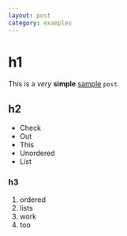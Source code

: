 ```yaml
---
layout: post
category: examples
---
```


# h1

This is a _very_ **simple** [sample](/) `post`.

## h2

* Check
* Out
* This
* Unordered
* List

### h3

1. ordered
2. lists
3. work
4. too
